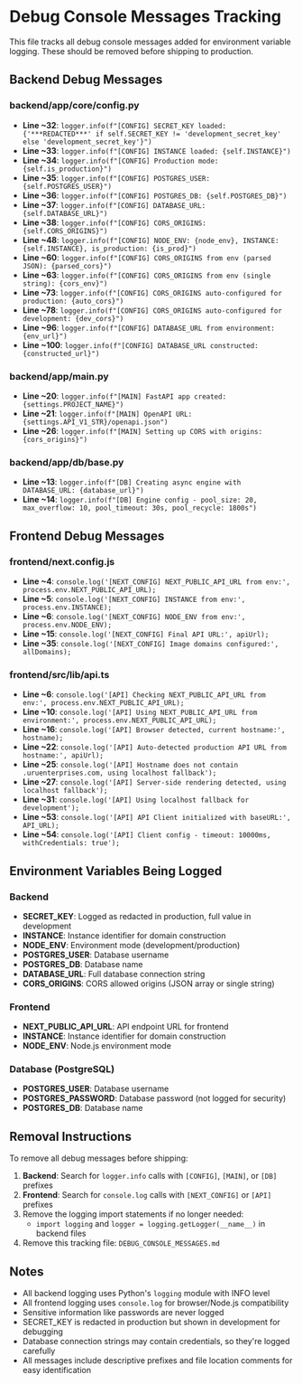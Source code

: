 # Debug Console Messages Tracking

This file tracks all debug console messages added for environment variable logging. These should be removed before shipping to production.

## Backend Debug Messages

### backend/app/core/config.py
- **Line ~32**: `logger.info(f"[CONFIG] SECRET_KEY loaded: {'***REDACTED***' if self.SECRET_KEY != 'development_secret_key' else 'development_secret_key'}")`
- **Line ~33**: `logger.info(f"[CONFIG] INSTANCE loaded: {self.INSTANCE}")`
- **Line ~34**: `logger.info(f"[CONFIG] Production mode: {self.is_production}")`
- **Line ~35**: `logger.info(f"[CONFIG] POSTGRES_USER: {self.POSTGRES_USER}")`
- **Line ~36**: `logger.info(f"[CONFIG] POSTGRES_DB: {self.POSTGRES_DB}")`
- **Line ~37**: `logger.info(f"[CONFIG] DATABASE_URL: {self.DATABASE_URL}")`
- **Line ~38**: `logger.info(f"[CONFIG] CORS_ORIGINS: {self.CORS_ORIGINS}")`
- **Line ~48**: `logger.info(f"[CONFIG] NODE_ENV: {node_env}, INSTANCE: {self.INSTANCE}, is_production: {is_prod}")`
- **Line ~60**: `logger.info(f"[CONFIG] CORS_ORIGINS from env (parsed JSON): {parsed_cors}")`
- **Line ~63**: `logger.info(f"[CONFIG] CORS_ORIGINS from env (single string): {cors_env}")`
- **Line ~73**: `logger.info(f"[CONFIG] CORS_ORIGINS auto-configured for production: {auto_cors}")`
- **Line ~78**: `logger.info(f"[CONFIG] CORS_ORIGINS auto-configured for development: {dev_cors}")`
- **Line ~96**: `logger.info(f"[CONFIG] DATABASE_URL from environment: {env_url}")`
- **Line ~100**: `logger.info(f"[CONFIG] DATABASE_URL constructed: {constructed_url}")`

### backend/app/main.py
- **Line ~20**: `logger.info(f"[MAIN] FastAPI app created: {settings.PROJECT_NAME}")`
- **Line ~21**: `logger.info(f"[MAIN] OpenAPI URL: {settings.API_V1_STR}/openapi.json")`
- **Line ~26**: `logger.info(f"[MAIN] Setting up CORS with origins: {cors_origins}")`

### backend/app/db/base.py
- **Line ~13**: `logger.info(f"[DB] Creating async engine with DATABASE_URL: {database_url}")`
- **Line ~14**: `logger.info(f"[DB] Engine config - pool_size: 20, max_overflow: 10, pool_timeout: 30s, pool_recycle: 1800s")`

## Frontend Debug Messages

### frontend/next.config.js
- **Line ~4**: `console.log('[NEXT_CONFIG] NEXT_PUBLIC_API_URL from env:', process.env.NEXT_PUBLIC_API_URL);`
- **Line ~5**: `console.log('[NEXT_CONFIG] INSTANCE from env:', process.env.INSTANCE);`
- **Line ~6**: `console.log('[NEXT_CONFIG] NODE_ENV from env:', process.env.NODE_ENV);`
- **Line ~15**: `console.log('[NEXT_CONFIG] Final API URL:', apiUrl);`
- **Line ~35**: `console.log('[NEXT_CONFIG] Image domains configured:', allDomains);`

### frontend/src/lib/api.ts
- **Line ~6**: `console.log('[API] Checking NEXT_PUBLIC_API_URL from env:', process.env.NEXT_PUBLIC_API_URL);`
- **Line ~10**: `console.log('[API] Using NEXT_PUBLIC_API_URL from environment:', process.env.NEXT_PUBLIC_API_URL);`
- **Line ~16**: `console.log('[API] Browser detected, current hostname:', hostname);`
- **Line ~22**: `console.log('[API] Auto-detected production API URL from hostname:', apiUrl);`
- **Line ~25**: `console.log('[API] Hostname does not contain .uruenterprises.com, using localhost fallback');`
- **Line ~27**: `console.log('[API] Server-side rendering detected, using localhost fallback');`
- **Line ~31**: `console.log('[API] Using localhost fallback for development');`
- **Line ~53**: `console.log('[API] API Client initialized with baseURL:', API_URL);`
- **Line ~54**: `console.log('[API] Client config - timeout: 10000ms, withCredentials: true');`

## Environment Variables Being Logged

### Backend
- **SECRET_KEY**: Logged as redacted in production, full value in development
- **INSTANCE**: Instance identifier for domain construction
- **NODE_ENV**: Environment mode (development/production)
- **POSTGRES_USER**: Database username
- **POSTGRES_DB**: Database name
- **DATABASE_URL**: Full database connection string
- **CORS_ORIGINS**: CORS allowed origins (JSON array or single string)

### Frontend
- **NEXT_PUBLIC_API_URL**: API endpoint URL for frontend
- **INSTANCE**: Instance identifier for domain construction
- **NODE_ENV**: Node.js environment mode

### Database (PostgreSQL)
- **POSTGRES_USER**: Database username
- **POSTGRES_PASSWORD**: Database password (not logged for security)
- **POSTGRES_DB**: Database name

## Removal Instructions

To remove all debug messages before shipping:

1. **Backend**: Search for `logger.info` calls with `[CONFIG]`, `[MAIN]`, or `[DB]` prefixes
2. **Frontend**: Search for `console.log` calls with `[NEXT_CONFIG]` or `[API]` prefixes
3. Remove the logging import statements if no longer needed:
   - `import logging` and `logger = logging.getLogger(__name__)` in backend files
4. Remove this tracking file: `DEBUG_CONSOLE_MESSAGES.md`

## Notes

- All backend logging uses Python's `logging` module with INFO level
- All frontend logging uses `console.log` for browser/Node.js compatibility
- Sensitive information like passwords are never logged
- SECRET_KEY is redacted in production but shown in development for debugging
- Database connection strings may contain credentials, so they're logged carefully
- All messages include descriptive prefixes and file location comments for easy identification
